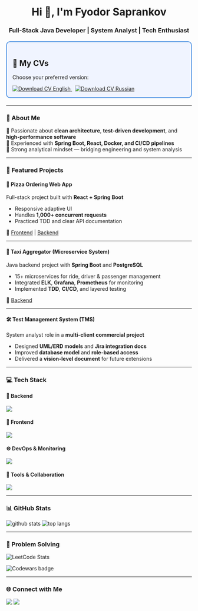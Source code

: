 <h1 align="center">Hi 👋, I'm Fyodor Saprankov</h1>
<h3 align="center">Full-Stack Java Developer | System Analyst | Tech Enthusiast</h3>

<div align="left" style="border: 2px solid #4A90E2; padding: 15px; border-radius: 10px; margin: 20px 0; background-color: #f0f4ff;">
  <h2>📄 My CVs</h2>
  <p>Choose your preferred version:</p>
  <a href="https://github.com/FedorDevelopmer/FedorDevelopmer/blob/cv/CV_Fyodor_Saprankov_Java_Developer_EN.pdf?raw=true">
    <img src="https://img.shields.io/badge/Download%20CV%20(EN)-blue?style=flat-square" alt="Download CV English">
  </a>
  &nbsp;
  <a href="https://github.com/FedorDevelopmer/FedorDevelopmer/blob/cv/%D0%A1V_%D0%A4%D1%91%D0%B4%D0%BE%D1%80_%D0%A1%D0%B0%D0%BF%D1%80%D0%B0%D0%BD%D1%8C%D0%BA%D0%BE%D0%B2_Java_%D1%80%D0%B0%D0%B7%D1%80%D0%B0%D0%B1%D0%BE%D1%82%D1%87%D0%B8%D0%BA_RU.pdf?raw=true">
    <img src="https://img.shields.io/badge/Download%20CV%20(RU)-purple?style=flat-square" alt="Download CV Russian">
  </a>
</div>

---

### 🧠 About Me
🔹 Passionate about **clean architecture**, **test-driven development**, and **high-performance software**  
🔹 Experienced with **Spring Boot, React, Docker, and CI/CD pipelines**  
🔹 Strong analytical mindset — bridging engineering and system analysis  

---

### 🚀 Featured Projects

#### 🍕 Pizza Ordering Web App
Full-stack project built with **React + Spring Boot**  
- Responsive adaptive UI  
- Handles **1,000+ concurrent requests**  
- Practiced TDD and clear API documentation

🔗 [Frontend](https://github.com/FedorDevelopmer/Practice_Modsen_Frontend) | [Backend](https://github.com/FedorDevelopmer/Practice_Modsen_Backend)


---

#### 🚖 Taxi Aggregator (Microservice System)
Java backend project with **Spring Boot** and **PostgreSQL**  
- 15+ microservices for ride, driver & passenger management  
- Integrated **ELK**, **Grafana**, **Prometheus** for monitoring  
- Implemented **TDD**, **CI/CD**, and layered testing  

🔗 [Backend](https://github.com/FedorDevelopmer/Modsen_Cab_Aggregator)

---

#### 🛠️ Test Management System (TMS)
System analyst role in a **multi-client commercial project**  
- Designed **UML/ERD models** and **Jira integration docs**  
- Improved **database model** and **role-based access**  
- Delivered a **vision-level document** for future extensions  

---

### 💻 Tech Stack

#### 🧩 Backend
<p align="left">
  <img src="https://skillicons.dev/icons?i=java,kotlin,spring,postgresql,gradle,maven" />
</p>

#### 🎨 Frontend
<p align="left">
  <img src="https://skillicons.dev/icons?i=react,js,html,css" />
</p>

#### ⚙️ DevOps & Monitoring
<p align="left">
  <img src="https://skillicons.dev/icons?i=docker,git,elasticsearch,prometheus" />
</p>

#### 🧠 Tools & Collaboration
<p align="left">
  <img src="https://skillicons.dev/icons?i=postman,idea" />
</p>

---

### 📊 GitHub Stats
<p align="left">
  <img src="https://github-readme-stats.vercel.app/api?username=FedorDevelopmer&show_icons=true&theme=tokyonight" alt="github stats" />
  <img src="https://github-readme-stats.vercel.app/api/top-langs/?username=FedorDevelopmer&layout=compact&theme=tokyonight" alt="top langs" />
</p>

---

### 🧩 Problem Solving

<p align="left">
  <img src="https://leetcard.jacoblin.cool/XPXKqSAroS?theme=dark&font=Baloo%202&ext=heatmap" alt="LeetCode Stats" />
</p>

<p align="left">
  <img src="https://www.codewars.com/users/FedorDeveloper/badges/large" alt="Codewars badge" />
</p>

---

### 🌐 Connect with Me
<p align="left">
  <a href="mailto:fedor.sap@gmail.com"><img src="https://img.shields.io/badge/Email-fedor.sap@gmail.com-red?style=flat-square&logo=gmail"></a>
  <a href="https://linkedin.com/in/fedordev"><img src="https://img.shields.io/badge/LinkedIn-fedordev-blue?style=flat-square&logo=linkedin"></a>
</p>
